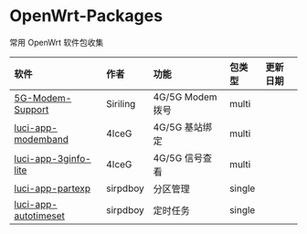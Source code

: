# OpenWrt-Packages
常用 OpenWrt 软件包收集

|软件|作者|功能|包类型|更新日期|
|:-|:-|:-|:-|:-|
|[5G-Modem-Support](https://github.com/Siriling/5G-Modem-Support)|Siriling|4G/5G Modem 拨号|multi||
|[luci-app-modemband](https://github.com/4IceG/luci-app-modemband)|4IceG|4G/5G 基站绑定|multi||
|[luci-app-3ginfo-lite](https://github.com/4IceG/luci-app-3ginfo-lite)|4IceG|4G/5G 信号查看|multi||
|[luci-app-partexp](https://github.com/sirpdboy/luci-app-partexp)|sirpdboy|分区管理|single||
|[luci-app-autotimeset](https://github.com/sirpdboy/luci-app-autotimeset)|sirpdboy|定时任务|single||
